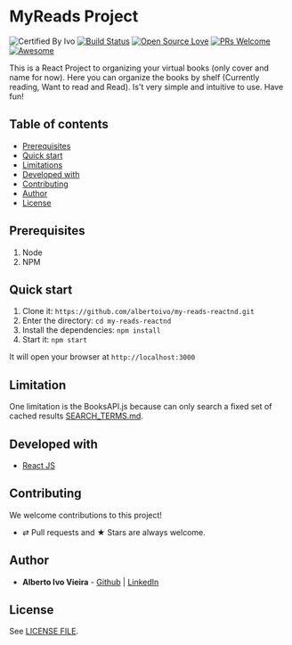 # MyReads Project

![Certified By Ivo](https://img.shields.io/badge/Certified%20By-Ivo-blue.svg)
[![Build Status](https://semaphoreapp.com/api/v1/projects/d4cca506-99be-44d2-b19e-176f36ec8cf1/128505/shields_badge.svg)](https://semaphoreapp.com/boennemann/badges)
[![Open Source Love](https://badges.frapsoft.com/os/v2/open-source.svg?v=102)](https://github.com/ellerbrock/open-source-badge/)
[![PRs Welcome](https://img.shields.io/badge/PRs-welcome-brightgreen.svg?style=flat-square)](http://makeapullrequest.com)
[![Awesome](https://cdn.rawgit.com/sindresorhus/awesome/d7305f38d29fed78fa85652e3a63e154dd8e8829/media/badge.svg)](https://github.com/sindresorhus/awesome)


This is a React Project to organizing your virtual books (only cover and name for now). Here you can organize the books by shelf (Currently reading, Want to read and Read). Is't very simple and intuitive to use. Have fun!


## Table of contents

-   [Prerequisites](#prerequisites)
-   [Quick start](#quick-start)
-   [Limitations](#limitations)
-   [Developed with](#developed-with)
-   [Contributing](#contributing)
-   [Author](#author)
-   [License](#license)

## Prerequisites

1.  Node
2.  NPM

## Quick start

1. Clone it: `https://github.com/albertoivo/my-reads-reactnd.git`
1. Enter the directory: `cd my-reads-reactnd`
1. Install the dependencies: `npm install`
1. Start it: `npm start`

It will open your browser at `http://localhost:3000`

## Limitation

One limitation is the BooksAPI.js because can only search a fixed set of cached results [SEARCH_TERMS.md](./SEARCH_TERMS.md).

## Developed with

* [React JS](https://reactjs.org/)

## Contributing

We welcome contributions to this project!

-   ⇄ Pull requests and ★ Stars are always welcome.

## Author

* **Alberto Ivo Vieira** - [Github](https://github.com/albertoivo) | [LinkedIn](https://www.linkedin.com/in/alberto-ivo-vieira/)

## License

See [LICENSE FILE](./LICENSE).
